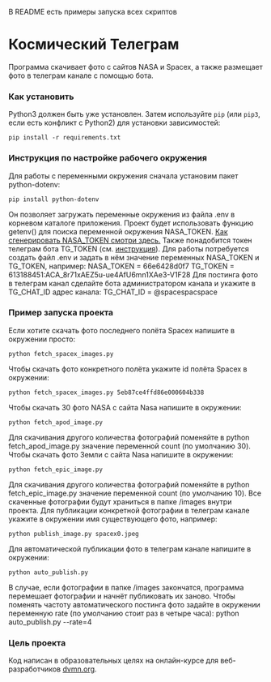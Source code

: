 В README есть примеры запуска всех скриптов
# Космический Телеграм

Программа скачивает фото с сайтов NASA и Spacex, а также размещает фото в телеграм канале с помощью бота.  

### Как установить

Python3 должен быть уже установлен. 
Затем используйте `pip` (или `pip3`, если есть конфликт с Python2) для установки зависимостей:
```
pip install -r requirements.txt
```

### Инструкция по настройке рабочего окружения

Для работы с переменными окружения сначала установим пакет python-dotenv:
```
pip install python-dotenv
```
Он позволяет загружать переменные окружения из файла .env в корневом каталоге приложения. Проект будет использовать функцию getenv() для поиска переменной окружения NASA_TOKEN. [Как сгенерировать NASA_TOKEN смотри здесь.](https://api.nasa.gov/) Также понадобится токен телеграм бота TG_TOKEN (см. [инструкция](https://web7.pro/kak-poluchit-token-bota-telegram-api/)). Для работы потребуется создать файл .env и задать в нём значение переменных NASA_TOKEN и TG_TOKEN, например:
    NASA_TOKEN = 66e6428d0f7
    TG_TOKEN = 613188451:ACA_8r71xAEZ5u-ue4AfU6mn1XAe3-V1F28
Для постинга фото в телеграм канал сделайте бота администратором канала и укажите в TG_CHAT_ID адрес канала:
    TG_CHAT_ID = @spacespacspace

### Пример запуска проекта

Если хотите скачать фото последнего полёта Spacex напишите в окружении просто:

    python fetch_spacex_images.py
Чтобы скачать фото конкретного полёта укажите id полёта Spacex в окружении:
    
    python fetch_spacex_images.py 5eb87ce4ffd86e000604b338
Чтобы скачать 30 фото NASA с сайта Nasa напишите в окружении:

    python fetch_apod_image.py
Для скачивания другого количества фотографий поменяйте в python fetch_apod_image.py значение переменной count (по умолчанию 30). Чтобы скачать фото Земли с сайта Nasa напишите в окружении:

    python fetch_epic_image.py
Для скачивания другого количества фотографий поменяйте в python fetch_epic_image.py значение переменной count (по умолчанию 10). Все скаченные фотографии будут храниться в папке /images внутри проекта.
Для публикации конкретной фотографии в телеграм канале укажите в окружении имя существующего фото, например:

    python publish_image.py spacex0.jpeg
Для автоматической публикации фото в телеграм канале напишите в окружении:

    python auto_publish.py

В случае, если фотографии в папке /images закончатся, программа перемешает фотографии и начнёт публиковать их заново. Чтобы поменять частоту автоматического постинга фото задайте в окружении переменную rate (по умолчанию стоит раз в четыре часа):
    python auto_publish.py --rate=4
### Цель проекта

Код написан в образовательных целях на онлайн-курсе для веб-разработчиков [dvmn.org](https://dvmn.org/).